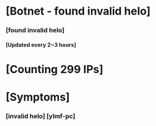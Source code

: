 # [Botnet - found invalid helo]
### [found invalid helo]
#### [Updated every 2~3 hours]

# [Counting 299 IPs]

# [Symptoms] 
###   [invalid helo] [ylmf-pc]

